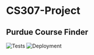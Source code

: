 # CS307-Project
## Purdue Course Finder

![Tests](https://github.com/alexkobus/purdue-course-finder/actions/workflows/maven.yml/badge.svg)
![Deployment](https://github.com/alexkobus/purdue-course-finder/actions/workflows/aws.yml/badge.svg)
